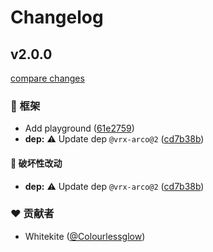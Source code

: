 # Changelog


## v2.0.0

[compare changes](https://github.com/vrx-arco/nuxt/compare/v1.10.2...v2.0.0)

### 🏡 框架

- Add playground ([61e2759](https://github.com/vrx-arco/nuxt/commit/61e2759))
- **dep:** ⚠️  Update dep `@vrx-arco@2` ([cd7b38b](https://github.com/vrx-arco/nuxt/commit/cd7b38b))

#### 🚨 破坏性改动

- **dep:** ⚠️  Update dep `@vrx-arco@2` ([cd7b38b](https://github.com/vrx-arco/nuxt/commit/cd7b38b))

### ❤️ 贡献者

- Whitekite ([@Colourlessglow](https://github.com/Colourlessglow))

